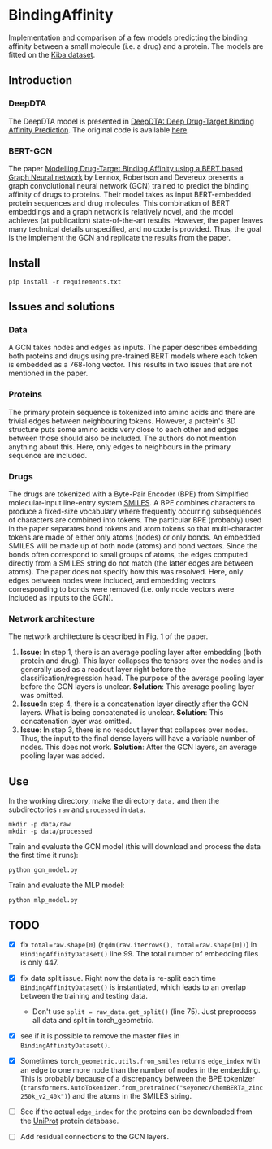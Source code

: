 # BindingAffinity
Implementation and comparison of a few models predicting the binding affinity between a small molecule (i.e. a drug) and a protein. The models are fitted on the [Kiba dataset](https://pubs.acs.org/doi/10.1021/ci400709d).

## Introduction

### DeepDTA
The DeepDTA model is presented in [DeepDTA: Deep Drug-Target Binding Affinity Prediction](https://arxiv.org/abs/1801.10193). The original code is available [here](https://github.com/hkmztrk/DeepDTA).

### BERT-GCN
The paper [Modelling Drug-Target Binding Affinity using a BERT based Graph Neural network](https://openreview.net/pdf?id=Zqf6RGp5lqf) by Lennox, Robertson and Devereux presents a graph convolutional neural network (GCN) trained to predict the binding affinity of drugs to proteins. Their model takes as input BERT-embedded protein sequences and drug molecules. This combination of BERT embeddings and a graph network is relatively novel, and the model achieves (at publication) state-of-the-art results. However, the paper leaves many technical details unspecified, and no code is provided. Thus, the goal is the implement the GCN and replicate the results from the paper.

## Install
```termial
pip install -r requirements.txt
```

## Issues and solutions

### Data
A GCN takes nodes and edges as inputs. The paper describes embedding both proteins and drugs using pre-trained BERT models where each token is embedded as a 768-long vector. This results in two issues that are not mentioned in the paper.
### Proteins
The primary protein sequence is tokenized into amino acids and there are trivial edges between neighbouring tokens. However, a protein's 3D structure puts some amino acids very close to each other and edges between those should also be included. The authors do not mention anything about this. Here, only edges to neighbours in the primary sequence are included.
### Drugs
The drugs are tokenized with a Byte-Pair Encoder (BPE) from Simplified molecular-input line-entry system [SMILES](https://en.wikipedia.org/wiki/Simplified_molecular-input_line-entry_system). A BPE combines characters to produce a fixed-size vocabulary where frequently occurring subsequences of characters are combined into tokens. The particular BPE (probably) used in the paper separates bond tokens and atom tokens so that multi-character tokens are made of either only atoms (nodes) or only bonds. An embedded SMILES will be made up of both node (atoms) and bond vectors. Since the bonds often correspond to small groups of atoms, the edges computed directly from a SMILES string do not match (the latter edges are between atoms). The paper does not specify how this was resolved. Here, only edges between nodes were included, and embedding vectors corresponding to bonds were removed (i.e. only node vectors were included as inputs to the GCN).

### Network architecture
The network architecture is described in Fig. 1 of the paper.
 1. **Issue**: In step 1, there is an average pooling layer after embedding (both protein and drug). This layer collapses the tensors over the nodes and is generally used as a readout layer right before the classification/regression head. The purpose of the average pooling layer before the GCN layers is unclear. **Solution**: This average pooling layer was omitted.
 2. **Issue**:In step 4, there is a concatenation layer directly after the GCN layers. What is being concatenated is unclear. **Solution**: This concatenation layer was omitted.
 3. **Issue**: In step 3, there is no readout layer that collapses over nodes. Thus, the input to the final dense layers will have a variable number of nodes. This does not work. **Solution**: After the GCN layers, an average pooling layer was added.
 
## Use
In the working directory, make the directory `data,` and then the subdirectories `raw` and `processed` in `data`.
```terminal
mkdir -p data/raw
mkdir -p data/processed
```

Train and evaluate the GCN model (this will download and process the data the first time it runs):
```terminal
python gcn_model.py
```

Train and evaluate the MLP model:
```terminal
python mlp_model.py
```

 

## TODO
 - [x] fix `total=raw.shape[0]` (`tqdm(raw.iterrows(), total=raw.shape[0])`) in `BindingAffinityDataset()` line 99. The total number of embedding files is only 447.
 - [x] fix data split issue. Right now the data is re-split each time `BindingAffinityDataset()` is instantiated, which leads to an overlap between the training and testing data.
   - Don't use `split = raw_data.get_split()` (line 75). Just preprocess all data and split in torch_geometric.
 - [x] see if it is possible to remove the master files in `BindingAffinityDataset()`.
 - [x] Sometimes `torch_geometric.utils.from_smiles` returns `edge_index` with an edge to one more node than the number of nodes in the embedding. This is probably because of a discrepancy between the BPE tokenizer (`transformers.AutoTokenizer.from_pretrained("seyonec/ChemBERTa_zinc250k_v2_40k")`) and the atoms in the SMILES string.
 - [ ] See if the actual `edge_index` for the proteins can be downloaded from the [UniProt](https://www.uniprot.org/) protein database.
 - [ ] Add residual connections to the GCN layers.

